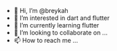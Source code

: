 - 👋 Hi, I’m @breykah
- 👀 I’m interested in dart and flutter
- 🌱 I’m currently learning flutter
- 💞️ I’m looking to collaborate on ...
- 📫 How to reach me ...

<!---
breykah/breykah is a ✨ special ✨ repository because its `README.md` (this file) appears on your GitHub profile.
You can click the Preview link to take a look at your changes.
--->
